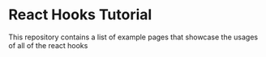 # React Hooks Tutorial
This repository contains a list of example pages that showcase the usages of all of the react hooks

